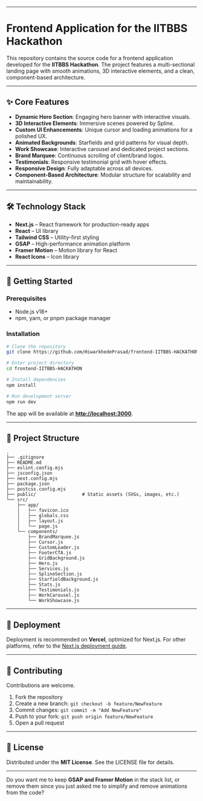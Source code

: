 

---

# Frontend Application for the IITBBS Hackathon

This repository contains the source code for a frontend application developed for the **IITBBS Hackathon**. The project features a multi-sectional landing page with smooth animations, 3D interactive elements, and a clean, component-based architecture.

---

## ✨ Core Features

* **Dynamic Hero Section**: Engaging hero banner with interactive visuals.
* **3D Interactive Elements**: Immersive scenes powered by Spline.
* **Custom UI Enhancements**: Unique cursor and loading animations for a polished UX.
* **Animated Backgrounds**: Starfields and grid patterns for visual depth.
* **Work Showcase**: Interactive carousel and dedicated project sections.
* **Brand Marquee**: Continuous scrolling of client/brand logos.
* **Testimonials**: Responsive testimonial grid with hover effects.
* **Responsive Design**: Fully adaptable across all devices.
* **Component-Based Architecture**: Modular structure for scalability and maintainability.

---

## 🛠️ Technology Stack

* **Next.js** – React framework for production-ready apps
* **React** – UI library
* **Tailwind CSS** – Utility-first styling
* **GSAP** – High-performance animation platform
* **Framer Motion** – Motion library for React
* **React Icons** – Icon library

---

## 🚀 Getting Started

### Prerequisites

* Node.js v18+
* npm, yarn, or pnpm package manager

### Installation

```bash
# Clone the repository
git clone https://github.com/HiwarkhedePrasad/frontend-IITBBS-HACKATHON.git  

# Enter project directory
cd frontend-IITBBS-HACKATHON  

# Install dependencies
npm install  

# Run development server
npm run dev  
```

The app will be available at **[http://localhost:3000](http://localhost:3000)**.

---

## 📁 Project Structure

```
.
├── .gitignore
├── README.md
├── eslint.config.mjs
├── jsconfig.json
├── next.config.mjs
├── package.json
├── postcss.config.mjs
├── public/                 # Static assets (SVGs, images, etc.)
└── src/
    ├── app/
    │   ├── favicon.ico
    │   ├── globals.css
    │   ├── layout.js
    │   └── page.js
    └── components/
        ├── BrandMarquee.js
        ├── Cursor.js
        ├── CustomLoader.js
        ├── FooterCTA.js
        ├── GridBackground.js
        ├── Hero.js
        ├── Services.js
        ├── SplineSection.js
        ├── StarfieldBackground.js
        ├── Stats.js
        ├── Testimonials.js
        ├── WorkCarousel.js
        └── WorkShowcase.js
```

---

## 🚢 Deployment

Deployment is recommended on **Vercel**, optimized for Next.js.
For other platforms, refer to the [Next.js deployment guide](https://nextjs.org/docs/deployment).

---

## 🤝 Contributing

Contributions are welcome.

1. Fork the repository
2. Create a new branch: `git checkout -b feature/NewFeature`
3. Commit changes: `git commit -m "Add NewFeature"`
4. Push to your fork: `git push origin feature/NewFeature`
5. Open a pull request

---

## 📄 License

Distributed under the **MIT License**. See the LICENSE file for details.

---

Do you want me to keep **GSAP and Framer Motion** in the stack list, or remove them since you just asked me to simplify and remove animations from the code?
